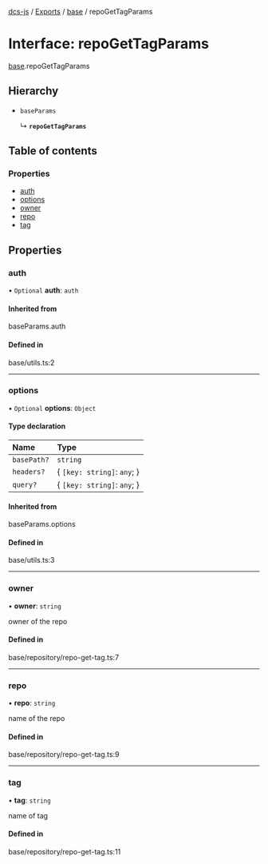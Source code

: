 [dcs-js](../README.md) / [Exports](../modules.md) / [base](../modules/base.md) / repoGetTagParams

# Interface: repoGetTagParams

[base](../modules/base.md).repoGetTagParams

## Hierarchy

- `baseParams`

  ↳ **`repoGetTagParams`**

## Table of contents

### Properties

- [auth](base.repoGetTagParams.md#auth)
- [options](base.repoGetTagParams.md#options)
- [owner](base.repoGetTagParams.md#owner)
- [repo](base.repoGetTagParams.md#repo)
- [tag](base.repoGetTagParams.md#tag)

## Properties

### <a id="auth" name="auth"></a> auth

• `Optional` **auth**: `auth`

#### Inherited from

baseParams.auth

#### Defined in

base/utils.ts:2

___

### <a id="options" name="options"></a> options

• `Optional` **options**: `Object`

#### Type declaration

| Name | Type |
| :------ | :------ |
| `basePath?` | `string` |
| `headers?` | { `[key: string]`: `any`;  } |
| `query?` | { `[key: string]`: `any`;  } |

#### Inherited from

baseParams.options

#### Defined in

base/utils.ts:3

___

### <a id="owner" name="owner"></a> owner

• **owner**: `string`

owner of the repo

#### Defined in

base/repository/repo-get-tag.ts:7

___

### <a id="repo" name="repo"></a> repo

• **repo**: `string`

name of the repo

#### Defined in

base/repository/repo-get-tag.ts:9

___

### <a id="tag" name="tag"></a> tag

• **tag**: `string`

name of tag

#### Defined in

base/repository/repo-get-tag.ts:11
